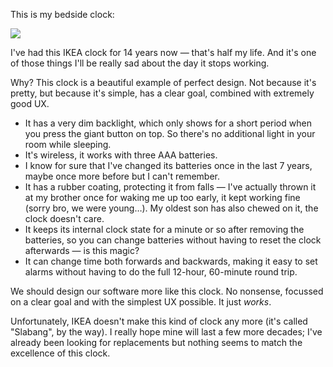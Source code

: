 This is my bedside clock:

![](/resources/img/blog/clock/1.png)

I've had this IKEA clock for 14 years now — that's half my life. And it's one of those things I'll be really sad about the day it stops working.

Why? This clock is a beautiful example of perfect design. Not because it's pretty, but because it's simple, has a clear goal, combined with extremely good UX.

- It has a very dim backlight, which only shows for a short period when you press the giant button on top. So there's no additional light in your room while sleeping.
- It's wireless, it works with three AAA batteries.
- I know for sure that I've changed its batteries once in the last 7 years, maybe once more before but I can't remember.
- It has a rubber coating, protecting it from falls — I've actually thrown it at my brother once for waking me up too early, it kept working fine (sorry bro, we were young…). My oldest son has also chewed on it, the clock doesn't care.
- It keeps its internal clock state for a minute or so after removing the batteries, so you can change batteries without having to reset the clock afterwards — is this magic?
- It can change time both forwards and backwards, making it easy to set alarms without having to do the full 12-hour, 60-minute round trip.

We should design our software more like this clock. No nonsense, focussed on a clear goal and with the simplest UX possible. It just _works_.

Unfortunately, IKEA doesn't make this kind of clock any more (it's called "Slabang", by the way). I really hope mine will last a few more decades; I've already been looking for replacements but nothing seems to match the excellence of this clock.
